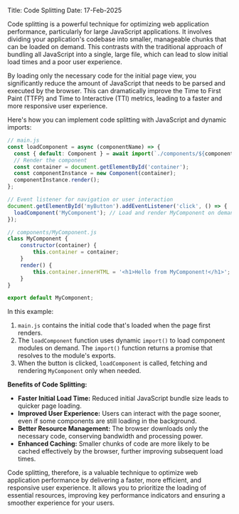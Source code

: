 Title: Code Splitting
Date: 17-Feb-2025

Code splitting is a powerful technique for optimizing web application performance, particularly for large JavaScript applications. It involves dividing your application's codebase into smaller, manageable chunks that can be loaded on demand. This contrasts with the traditional approach of bundling all JavaScript into a single, large file, which can lead to slow initial load times and a poor user experience.

By loading only the necessary code for the initial page view, you significantly reduce the amount of JavaScript that needs to be parsed and executed by the browser. This can dramatically improve the Time to First Paint (TTFP) and Time to Interactive (TTI) metrics, leading to a faster and more responsive user experience.

Here's how you can implement code splitting with JavaScript and dynamic imports:

```javascript
// main.js
const loadComponent = async (componentName) => {
  const { default: Component } = await import(`./components/${componentName}.js`);
  // Render the component
  const container = document.getElementById('container');
  const componentInstance = new Component(container); 
  componentInstance.render();
};

// Event listener for navigation or user interaction
document.getElementById('myButton').addEventListener('click', () => {
  loadComponent('MyComponent'); // Load and render MyComponent on demand
});

// components/MyComponent.js
class MyComponent {
    constructor(container) {
        this.container = container;
    }
    render() {
        this.container.innerHTML = '<h1>Hello from MyComponent!</h1>';
    }
}

export default MyComponent;

```

In this example:

1.  `main.js` contains the initial code that's loaded when the page first renders.
2.  The `loadComponent` function uses dynamic `import()` to load component modules on demand. The `import()` function returns a promise that resolves to the module's exports.
3.  When the button is clicked, `loadComponent` is called, fetching and rendering `MyComponent` only when needed.

**Benefits of Code Splitting:**

*   **Faster Initial Load Time:** Reduced initial JavaScript bundle size leads to quicker page loading.
*   **Improved User Experience:** Users can interact with the page sooner, even if some components are still loading in the background.
*   **Better Resource Management:** The browser downloads only the necessary code, conserving bandwidth and processing power.
*   **Enhanced Caching:** Smaller chunks of code are more likely to be cached effectively by the browser, further improving subsequent load times.


Code splitting, therefore, is a valuable technique to optimize web application performance by delivering a faster, more efficient, and responsive user experience. It allows you to prioritize the loading of essential resources, improving key performance indicators and ensuring a smoother experience for your users.
